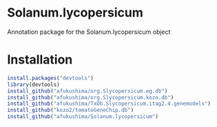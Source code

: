 # Solanum.lycopersicum
Annotation package for the Solanum.lycopersicum object

# Installation
```R
install.packages("devtools")
library(devtools)
install_github("afukushima/org.Slycopersicum.eg.db")
install_github("afukushima/org.Slycopersicum.kozo.db")
install_github("afukushima/TxDb.Slycopersicum.itag2.4.genemodels")
install_github("kozo2/tomatoGeneChip.db")
install_github("afukushima/Solanum.lycopersicum")
```

